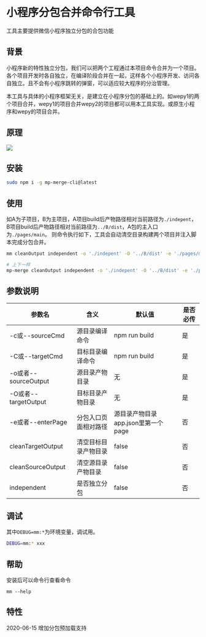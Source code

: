 # 小程序分包合并命令行工具
工具主要提供微信小程序独立分包的合包功能

## 背景
小程序新的特性独立分包，我们可以把两个工程通过本项目命令合并为一个项目。各个项目开发时各自独立，在编译阶段合并在一起，这样各个小程序开发、访问各自独立。且不会有小程序跳转的弹窗，可以适应较大程序的分治管理。

本工具与具体的小程序框架无关，是建立在小程序分包的基础上的。如wepy1的两个项目合并，wepy1的项目合并wepy2的项目都可以用本工具实现。或原生小程序和wepy的项目合并。

## 原理
![](https://manfredhu-1252588796.cos.ap-guangzhou.myqcloud.com/mp-merge-cli%E5%8E%9F%E7%90%86.png)

## 安装

```bash
sudo npm i -g mp-merge-cli@latest
```

## 使用
如A为子项目，B为主项目，A项目build后产物路径相对当前路径为`./indepent`，B项目build后产物路径相对当前路径为`../B/dist`，A包的主入口为`./pages/main`。
则命令执行如下，工具会自动清空目录构建两个项目并注入脚本完成分包合并。

```bash
mm cleanOutput independent -o './indepent' -O '../B/dist' -e './pages/main'

# 上下一样
mp-merge cleanOutput independent -o './indepent' -O '../B/dist' -e './pages/main'
```

## 参数说明

| 参数名               | 含义                 | 默认值        | 是否必传 |
| -------------------- | -------------------- | ------------- | -------- |
| -c或--sourceCmd      | 源目录编译命令       | npm run build | 是       |
| -C或--targetCmd      | 目标目录编译命令     | npm run build | 是       |
| -o或者--sourceOutput | 源目录产物目录       | 无            | 是       |
| -O或者--targetOutput | 目标目录产物目录     | 无            | 是       |
| -e或者--enterPage    | 分包入口页面相对路径 | 源目录产物目录app.json里第一个page| 否       |
| cleanTargetOutput          | 清空目标目录产物目录         | false         | 否       |
| cleanSourceOutput          | 清空源目录产物目录         | false         | 否       |
| independent          | 是否独立分包         | false         | 否       |


## 调试
其中`DEBUG=mm:*`为环境变量，调试用。

```bash
DEBUG=mm:* xxx
```

## 帮助
安装后可以命令行查看命令
```
mm --help
```

## 特性
2020-06-15 增加分包预加载支持

